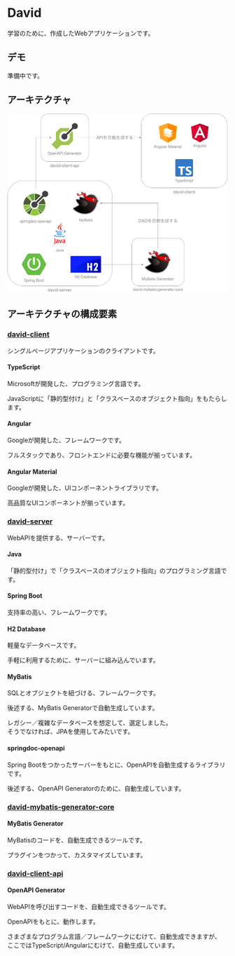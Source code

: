 # David

学習のために、作成したWebアプリケーションです。

## デモ

準備中です。

## アーキテクチャ

![architecture](image/architecture.png)

## アーキテクチャの構成要素

### [david-client](https://github.com/y-chip/david-client)

シングルページアプリケーションのクライアントです。

#### TypeScript

Microsoftが開発した、プログラミング言語です。

JavaScriptに「静的型付け」と「クラスベースのオブジェクト指向」をもたらします。

#### Angular

Googleが開発した、フレームワークです。

フルスタックであり、フロントエンドに必要な機能が揃っています。

#### Angular Material

Googleが開発した、UIコンポーネントライブラリです。

高品質なUIコンポーネントが揃っています。

### [david-server](https://github.com/y-chip/david-server)

WebAPIを提供する、サーバーです。

#### Java

「静的型付け」で「クラスベースのオブジェクト指向」のプログラミング言語です。

#### Spring Boot

支持率の高い、フレームワークです。

#### H2 Database

軽量なデータベースです。

手軽に利用するために、サーバーに組み込んでいます。

#### MyBatis

SQLとオブジェクトを紐づける、フレームワークです。

後述する、MyBatis Generatorで自動生成しています。

レガシー／複雑なデータベースを想定して、選定しました。  
そうでなければ、JPAを使用してみたいです。

#### springdoc-openapi

Spring Bootをつかったサーバーをもとに、OpenAPIを自動生成するライブラリです。

後述する、OpenAPI Generatorのために、自動生成しています。

### [david-mybatis-generator-core](https://github.com/y-chip/david-mybatis-generator-core)

#### MyBatis Generator

MyBatisのコードを、自動生成できるツールです。

プラグインをつかって、カスタマイズしています。

### [david-client-api](https://github.com/y-chip/david-client-api)

#### OpenAPI Generator

WebAPIを呼び出すコードを、自動生成できるツールです。

OpenAPIをもとに、動作します。

さまざまなプログラム言語／フレームワークにむけて、自動生成できますが、  
ここではTypeScript/Angularにむけて、自動生成しています。